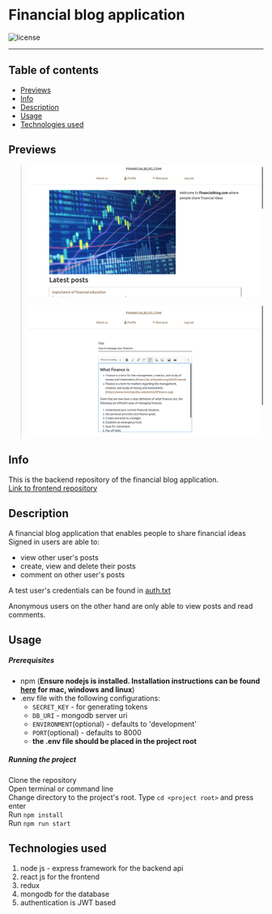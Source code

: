 # Financial blog application
![license](https://img.shields.io/github/license/joshua530/financial-blog-backend?color=blue&style=plastic)
***
## Table of contents
- [Previews](#previews)
- [Info](#info)
- [Description](#description)
- [Usage](#usage)
- [Technologies used](#technologies-used)

## Previews
> ![landing page](home.png)
>
> ![post creation page](create-post.png)

## Info
This is the backend repository of the financial blog application.\
[Link to frontend repository](https://github.com/joshua530/financial-blog-frontend)

## Description
A financial blog application that enables people to share financial ideas\
Signed in users are able to:
- view other user's posts
- create, view and delete their posts
- comment on other user's posts

A test user's credentials can be found in [auth.txt](auth.txt)

Anonymous users on the other hand are only able to view posts and read comments.

## Usage
##### Prerequisites
- npm (**Ensure nodejs is installed. Installation instructions can be found [here](https://nodejs.org/en/download/) for mac, windows and linux**)
- .env file with the following configurations:
  - `SECRET_KEY` - for generating tokens
  - `DB_URI` - mongodb server uri
  - `ENVIRONMENT`(optional) - defaults to 'development'
  - `PORT`(optional) - defaults to 8000
  - **the .env file should be placed in the project root**

##### Running the project
Clone the repository\
Open terminal or command line\
Change directory to the project's root. Type `cd <project root>` and press enter\
Run `npm install`\
Run `npm run start`

## Technologies used
1. node js - express framework for the backend api
2. react js for the frontend
3. redux
4. mongodb for the database
5. authentication is JWT based
